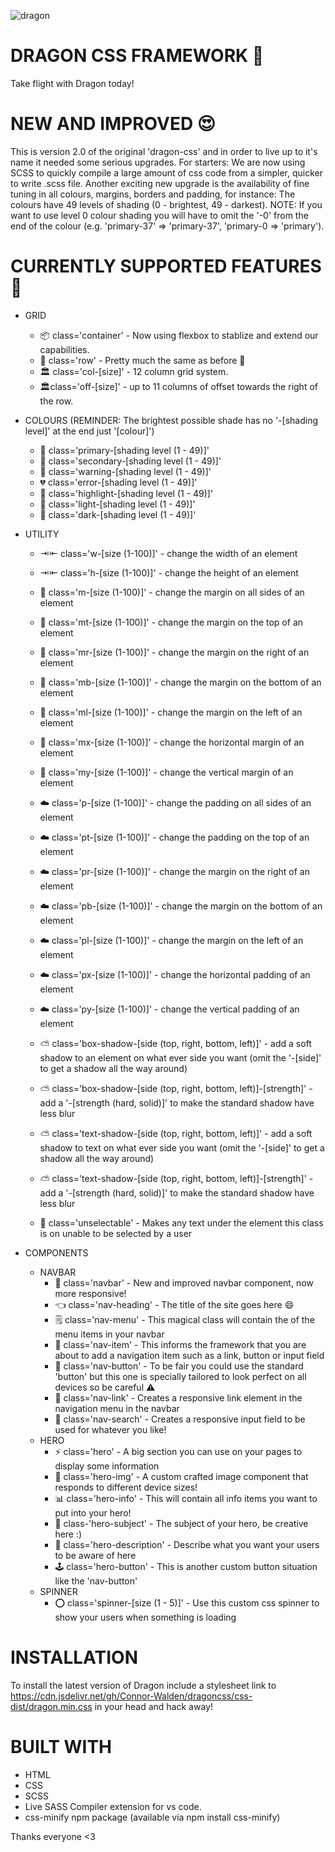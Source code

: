 ![dragon](https://user-images.githubusercontent.com/20080981/125921861-8e43b043-527a-44c2-a31f-efdff097427a.png)

# DRAGON CSS FRAMEWORK 🤑
Take flight with Dragon today! 

# NEW AND IMPROVED 😍
This is version 2.0 of the original 'dragon-css' and in order to live up to it's name it needed some serious upgrades. For starters: We are now using SCSS to quickly compile a large amount of css code from a simpler, quicker to write .scss file. Another exciting new upgrade is the availability of fine tuning in all colours, margins, borders and padding, for instance: The colours have 49 levels of shading (0 - brightest, 49 - darkest). NOTE: If you want to use level 0 colour shading you will have to omit the '-0' from the end of the colour (e.g. 'primary-37' => 'primary-37', 'primary-0 => 'primary'). 

# CURRENTLY SUPPORTED FEATURES 🤗
- GRID
  - 📦 class='container' - Now using flexbox to stablize and extend our capabilities.
  - 🚣 class='row' - Pretty much the same as before 😬
  - 🏛 class='col-[size]' - 12 column grid system.
  -  🏛class='off-[size]' - up to 11 columns of offset towards the right of the row.

- COLOURS (REMINDER: The brightest possible shade has no '-[shading level]' at the end just '[colour]')
  - 💙 class='primary-[shading level (1 - 49)]'
  - 🤎 class='secondary-[shading level (1 - 49)]'
  - 💛 class='warning-[shading level (1 - 49)]'
  - 💔 class='error-[shading level (1 - 49)]' 
  - 💚 class='highlight-[shading level (1 - 49)]' 
  - 🤍 class='light-[shading level (1 - 49)]' 
  - 🖤 class='dark-[shading level (1 - 49)]'

- UTILITY
  - ⇥⇤ class='w-[size (1-100)]' - change the width of an element
  - ⇥⇤ class='h-[size (1-100)]' - change the height of an element
  
  - 📖 class='m-[size (1-100)]' - change the margin on all sides of an element
  - 📖 class='mt-[size (1-100)]' - change the margin on the top of an element
  - 📖 class='mr-[size (1-100)]' - change the margin on the right of an element
  - 📖 class='mb-[size (1-100)]' - change the margin on the bottom of an element
  - 📖 class='ml-[size (1-100)]' - change the margin on the left of an element
  - 📖 class='mx-[size (1-100)]' - change the horizontal margin of an element
  - 📖 class='my-[size (1-100)]' - change the vertical margin of an element
  
  - ☁️ class='p-[size (1-100)]' - change the padding on all sides of an element
  - ☁️ class='pt-[size (1-100)]' - change the padding on the top of an element
  - ☁️ class='pr-[size (1-100)]' - change the margin on the right of an element
  - ☁️ class='pb-[size (1-100)]' - change the margin on the bottom of an element
  - ☁️ class='pl-[size (1-100)]' - change the margin on the left of an element
  - ☁️ class='px-[size (1-100)]' - change the horizontal padding of an element
  - ☁️ class='py-[size (1-100)]' - change the vertical padding of an element

  - ⛅️ class='box-shadow-[side (top, right, bottom, left)]' - add a soft shadow to an element on what ever side you want (omit the '-[side]' to get a shadow all the way around)
  - ⛅️ class='box-shadow-[side (top, right, bottom, left)]-[strength]' - add a '-[strength (hard, solid)]' to make the standard shadow have less blur

  - ⛅️ class='text-shadow-[side (top, right, bottom, left)]' - add a soft shadow to text on what ever side you want (omit the '-[side]' to get a shadow all the way around)
  - ⛅️ class='text-shadow-[side (top, right, bottom, left)]-[strength]' - add a '-[strength (hard, solid)]' to make the standard shadow have less blur

  - 🚫 class='unselectable' - Makes any text under the element this class is on unable to be selected by a user

- COMPONENTS
  - NAVBAR 
    - 🚁 class='navbar' - New and improved navbar component, now more responsive!
    - 👈 class='nav-heading' - The title of the site goes here 😄
    - 🗒 class='nav-menu' - This magical class will contain the of the menu items in your navbar
    - 📲 class='nav-item' - This informs the framework that you are about to add a navigation item such as a link, button or input field
    - 🔘 class='nav-button' - To be fair you could use the standard 'button' but this one is specially tailored to look perfect on all devices so be careful ⚠️
    - 🔗 class='nav-link' - Creates a responsive link element in the navigation menu in the navbar 
    - 👤 class='nav-search' - Creates a responsive input field to be used for whatever you like!
  - HERO
    - ⚡️ class='hero' - A big section you can use on your pages to display some information
    - 🧮 class='hero-img' - A custom crafted image component that responds to different device sizes!
    - 📊 class='hero-info' - This will contain all info items you want to put into your hero!
    - 📘 class-'hero-subject' - The subject of your hero, be creative here :)
    - 📜 class='hero-description' - Describe what you want your users to be aware of here
    - 🕹 class='hero-button' - This is another custom button situation like the 'nav-button'
  - SPINNER
    - ⭕️ class='spinner-[size (1 - 5)]' - Use this custom css spinner to show your users when something is loading

# INSTALLATION
To install the latest version of Dragon include a stylesheet link to https://cdn.jsdelivr.net/gh/Connor-Walden/dragoncss/css-dist/dragon.min.css in your head and hack away!

# BUILT WITH
- HTML
- CSS
- SCSS
- Live SASS Compiler extension for vs code.
- css-minify npm package (available via npm install css-minify)

Thanks everyone <3
